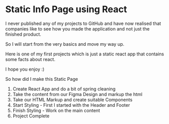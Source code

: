 # Static Info Page using React

I never published any of my projects to GitHub and have
now realised that companies like to see how you made the application and not just the finished product.

So I will start from the very basics and move my way up.

Here is one of my first projects which is just a static react app that contains some facts about react.

I hope you enjoy :)

So how did I make this Static Page

1. Create React App and do a bit of spring cleaning
2. Take the content from our Figma Design and markup the html
3. Take our HTML Markup and create suitable Components
4. Start Styling - First I started with the Header and Footer
5. Finish Styling - Work on the main content
6. Project Complete
